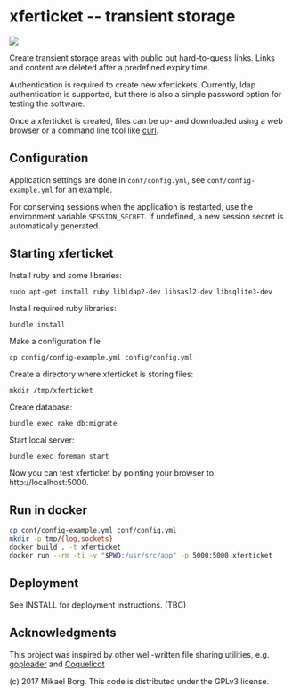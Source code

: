 # xferticket -- transient storage

![](./lib/xferticket/public/xferticket.svg)

Create transient storage areas with public but hard-to-guess links. Links and
content are deleted after a predefined expiry time.


Authentication is required to create new xfertickets. Currently, ldap
authentication is supported, but there is also a simple password option for
testing the software.


Once a xferticket is created, files can be up- and downloaded using a web
browser or a command line tool like [curl](https://curl.haxx.se/).


## Configuration

Application settings are done in `conf/config.yml`, see
`conf/config-example.yml` for an example.


For conserving sessions when the application is restarted, use the environment
variable `SESSION_SECRET`. If undefined, a new session secret is
automatically generated.


## Starting xferticket

Install ruby and some libraries:

    sudo apt-get install ruby libldap2-dev libsasl2-dev libsqlite3-dev 

Install required ruby libraries:

    bundle install

Make a configuration file

    cp config/config-example.yml config/config.yml

Create a directory where xferticket is storing files:

    mkdir /tmp/xferticket

Create database:

    bundle exec rake db:migrate

Start local server:

    bundle exec foreman start

Now you can test xferticket by pointing your browser to http://localhost:5000.


## Run in docker

```bash
cp conf/config-example.yml conf/config.yml
mkdir -p tmp/{log,sockets}
docker build . -t xferticket
docker run --rm -ti -v "$PWD:/usr/src/app" -p 5000:5000 xferticket
```

## Deployment

See INSTALL for deployment instructions. (TBC)

## Acknowledgments

This project was inspired by other well-written file sharing utilities, e.g.
[goploader](https://up.depado.eu/) and [Coquelicot](https://coquelicot.potager.org/)

(c) 2017 Mikael Borg. This code is distributed under the GPLv3 license.

